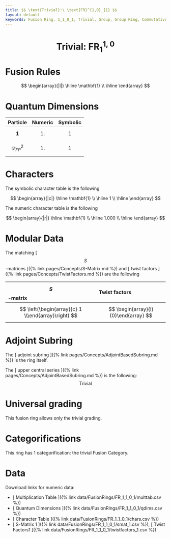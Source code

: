 ```yaml
---
title: $$ \text{Trivial}:\ \text{FR}^{1,0}_{1} $$
layout: default
keywords: Fusion Ring, 1_1_0_1, Trivial, Group, Group Ring, Commutative, Nilpotent
---
```

# $$ \text{Trivial}:\ \text{FR}^{1,0}_{1} $$


# Fusion Rules

$$
\begin{array}{|l|}
\hline
 \mathbf{1} \\
\hline
\end{array}
$$


# Quantum Dimensions

| Particle | Numeric | Symbolic |
| :------ | :------ | :------ |
| $$ \mathbf{1} $$ | $$ 1. $$ | $$ 1 $$ |
| $$ \mathcal{D}_{FP}^2 $$ | $$ 1. $$ | $$ 1 $$ |

# Characters

The symbolic character table is the following

$$
\begin{array}{|c|}
\hline
 \mathbf{1} \\
\hline
 1 \\
\hline
\end{array}
$$

The numeric character table is the following

$$
\begin{array}{|r|}
\hline
 \mathbf{1} \\
\hline
 1.000 \\
\hline
\end{array}
$$

# Modular Data

The matching [ $$ S $$-matrices ]({% link pages/Concepts/S-Matrix.md %}) and [ twist factors ]({% link pages/Concepts/TwistFactors.md %}) are the following

| $$ S $$-matrix | Twist factors |
| :------ | :------ |
| $$ \left(\begin{array}{c} 1 \\\end{array}\right) $$ | $$ \begin{array}{l}(0)\end{array} $$ |

# Adjoint Subring

The [ adjoint subring ]({% link pages/Concepts/AdjointBasedSubring.md %}) is the ring itself.

The [ upper central series ]({% link pages/Concepts/AdjointBasedSubring.md %}) is the following:
$$ \text{Trivial} $$

# Universal grading

This fusion ring allows only the trivial grading.

# Categorifications
This ring has 1 categorification: the trivial Fusion Category.


# Data

Download links for numeric data:

* [ Multiplication Table ]({% link data/FusionRings/FR_1_1_0_1/multtab.csv %})
* [ Quantum Dimensions ]({% link data/FusionRings/FR_1_1_0_1/qdims.csv %})
* [ Character Table ]({% link data/FusionRings/FR_1_1_0_1/chars.csv %})
* [ S-Matrix 1 ]({% link data/FusionRings/FR_1_1_0_1/smat_1.csv %}), [ Twist Factors1 ]({% link data/FusionRings/FR_1_1_0_1/twistfactors_1.csv %})
